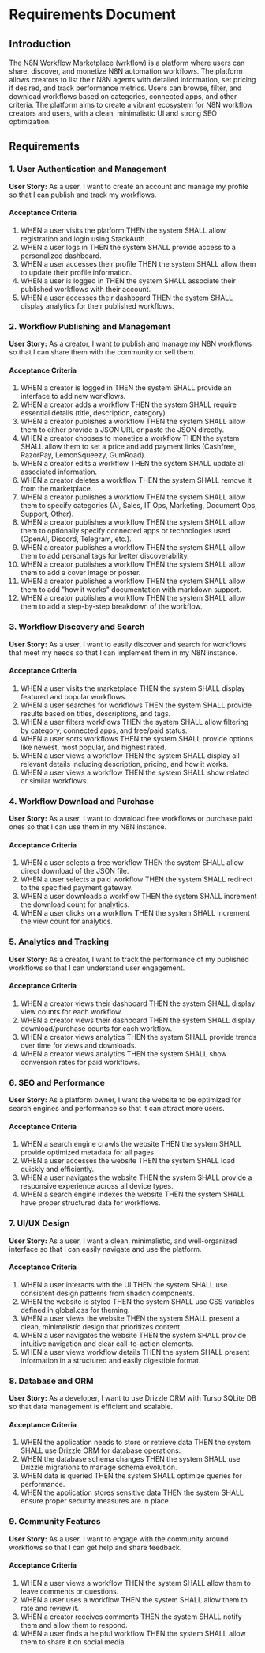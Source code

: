 # Requirements Document

## Introduction

The N8N Workflow Marketplace (wrkflow) is a platform where users can share, discover, and monetize N8N automation workflows. The platform allows creators to list their N8N agents with detailed information, set pricing if desired, and track performance metrics. Users can browse, filter, and download workflows based on categories, connected apps, and other criteria. The platform aims to create a vibrant ecosystem for N8N workflow creators and users, with a clean, minimalistic UI and strong SEO optimization.

## Requirements

### 1. User Authentication and Management

**User Story:** As a user, I want to create an account and manage my profile so that I can publish and track my workflows.

#### Acceptance Criteria

1. WHEN a user visits the platform THEN the system SHALL allow registration and login using StackAuth.
2. WHEN a user logs in THEN the system SHALL provide access to a personalized dashboard.
3. WHEN a user accesses their profile THEN the system SHALL allow them to update their profile information.
4. WHEN a user is logged in THEN the system SHALL associate their published workflows with their account.
5. WHEN a user accesses their dashboard THEN the system SHALL display analytics for their published workflows.

### 2. Workflow Publishing and Management

**User Story:** As a creator, I want to publish and manage my N8N workflows so that I can share them with the community or sell them.

#### Acceptance Criteria

1. WHEN a creator is logged in THEN the system SHALL provide an interface to add new workflows.
2. WHEN a creator adds a workflow THEN the system SHALL require essential details (title, description, category).
3. WHEN a creator publishes a workflow THEN the system SHALL allow them to either provide a JSON URL or paste the JSON directly.
4. WHEN a creator chooses to monetize a workflow THEN the system SHALL allow them to set a price and add payment links (Cashfree, RazorPay, LemonSqueezy, GumRoad).
5. WHEN a creator edits a workflow THEN the system SHALL update all associated information.
6. WHEN a creator deletes a workflow THEN the system SHALL remove it from the marketplace.
7. WHEN a creator publishes a workflow THEN the system SHALL allow them to specify categories (AI, Sales, IT Ops, Marketing, Document Ops, Support, Other).
8. WHEN a creator publishes a workflow THEN the system SHALL allow them to optionally specify connected apps or technologies used (OpenAI, Discord, Telegram, etc.).
9. WHEN a creator publishes a workflow THEN the system SHALL allow them to add personal tags for better discoverability.
10. WHEN a creator publishes a workflow THEN the system SHALL allow them to add a cover image or poster.
11. WHEN a creator publishes a workflow THEN the system SHALL allow them to add "how it works" documentation with markdown support.
12. WHEN a creator publishes a workflow THEN the system SHALL allow them to add a step-by-step breakdown of the workflow.

### 3. Workflow Discovery and Search

**User Story:** As a user, I want to easily discover and search for workflows that meet my needs so that I can implement them in my N8N instance.

#### Acceptance Criteria

1. WHEN a user visits the marketplace THEN the system SHALL display featured and popular workflows.
2. WHEN a user searches for workflows THEN the system SHALL provide results based on titles, descriptions, and tags.
3. WHEN a user filters workflows THEN the system SHALL allow filtering by category, connected apps, and free/paid status.
4. WHEN a user sorts workflows THEN the system SHALL provide options like newest, most popular, and highest rated.
5. WHEN a user views a workflow THEN the system SHALL display all relevant details including description, pricing, and how it works.
6. WHEN a user views a workflow THEN the system SHALL show related or similar workflows.

### 4. Workflow Download and Purchase

**User Story:** As a user, I want to download free workflows or purchase paid ones so that I can use them in my N8N instance.

#### Acceptance Criteria

1. WHEN a user selects a free workflow THEN the system SHALL allow direct download of the JSON file.
2. WHEN a user selects a paid workflow THEN the system SHALL redirect to the specified payment gateway.
3. WHEN a user downloads a workflow THEN the system SHALL increment the download count for analytics.
4. WHEN a user clicks on a workflow THEN the system SHALL increment the view count for analytics.

### 5. Analytics and Tracking

**User Story:** As a creator, I want to track the performance of my published workflows so that I can understand user engagement.

#### Acceptance Criteria

1. WHEN a creator views their dashboard THEN the system SHALL display view counts for each workflow.
2. WHEN a creator views their dashboard THEN the system SHALL display download/purchase counts for each workflow.
3. WHEN a creator views analytics THEN the system SHALL provide trends over time for views and downloads.
4. WHEN a creator views analytics THEN the system SHALL show conversion rates for paid workflows.

### 6. SEO and Performance

**User Story:** As a platform owner, I want the website to be optimized for search engines and performance so that it can attract more users.

#### Acceptance Criteria

1. WHEN a search engine crawls the website THEN the system SHALL provide optimized metadata for all pages.
2. WHEN a user accesses the website THEN the system SHALL load quickly and efficiently.
3. WHEN a user navigates the website THEN the system SHALL provide a responsive experience across all device types.
4. WHEN a search engine indexes the website THEN the system SHALL have proper structured data for workflows.

### 7. UI/UX Design

**User Story:** As a user, I want a clean, minimalistic, and well-organized interface so that I can easily navigate and use the platform.

#### Acceptance Criteria

1. WHEN a user interacts with the UI THEN the system SHALL use consistent design patterns from shadcn components.
2. WHEN the website is styled THEN the system SHALL use CSS variables defined in global.css for theming.
3. WHEN a user views the website THEN the system SHALL present a clean, minimalistic design that prioritizes content.
4. WHEN a user navigates the website THEN the system SHALL provide intuitive navigation and clear call-to-action elements.
5. WHEN a user views workflow details THEN the system SHALL present information in a structured and easily digestible format.

### 8. Database and ORM

**User Story:** As a developer, I want to use Drizzle ORM with Turso SQLite DB so that data management is efficient and scalable.

#### Acceptance Criteria

1. WHEN the application needs to store or retrieve data THEN the system SHALL use Drizzle ORM for database operations.
2. WHEN the database schema changes THEN the system SHALL use Drizzle migrations to manage schema evolution.
3. WHEN data is queried THEN the system SHALL optimize queries for performance.
4. WHEN the application stores sensitive data THEN the system SHALL ensure proper security measures are in place.

### 9. Community Features

**User Story:** As a user, I want to engage with the community around workflows so that I can get help and share feedback.

#### Acceptance Criteria

1. WHEN a user views a workflow THEN the system SHALL allow them to leave comments or questions.
2. WHEN a user uses a workflow THEN the system SHALL allow them to rate and review it.
3. WHEN a creator receives comments THEN the system SHALL notify them and allow them to respond.
4. WHEN a user finds a helpful workflow THEN the system SHALL allow them to share it on social media.
